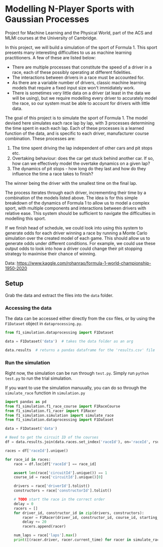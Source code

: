 # Modelling N-Player Sports with Gaussian Processes

Project for Machine Learning and the Physical World, part of the ACS and MLMI courses at the University of Cambridge.

In this project, we will build a simulation of the sport of Formula 1. This sport presents many interesting difficulties to us as machine learning practitioners. A few of these are listed below: 
* There are multiple processes that constitute the speed of a driver in a race, each of these possibly operating at different fidelities.
* The interactions between drivers in a race must be accounted for.
* As there are a variable number of drivers, classic machine learning models that require a fixed input size won't immidiately work.
* There is sometimes very little data on a driver (at least in the data we will be using), but we require modelling every driver to accurately model the race, so our system must be able to account for drivers with little data.

The goal of this project is to simulate the sport of Formula 1. The model devised here simulates each race lap by lap, with 3 processes determining the time spent in each each lap. Each of these processes is a learned function of the data, and is specific to each driver, manufacturer course combination. These processes are:
1. The time spent driving the lap independent of other cars and pit stops etc.
2. Overtaking behaviour: does the car get stuck behind another car. If so, how can we effectively model the overtake dynamics on a given lap?
3. The dynamics of pit stops - how long do they last and how do they influence the time a race takes to finish?

The winner being the driver with the smallest time on the final lap.

The process iterates through each driver, incrememting their time by a combination of the models listed above. The idea is for this simple breakdown of the dynamics of Formula 1 to allow us to model a complex sport, with multiple components and interactions between drivers with relative ease. This system should be sufficient to navigate the difficulties in modelling this sport.

If we finish head of schedule, we could look into using this system to generate odds for each driver winning a race by running a Monte Carlo simulation over the created model of each game. This should allow us to generate odds under different conditions. For example, we could use these output odds to look into how a driver could change their pit stopping strategy to maximise their chance of winning.

Data: https://www.kaggle.com/rohanrao/formula-1-world-championship-1950-2020


## Setup
Grab the data and extract the files into the `data` folder.

### Accessing the data
The data can be accessed either directly from the csv files, or by using the `F1Dataset` object in `dataprocessing.py`.

```py
from f1_simulation.dataprocessing import F1Dataset

data = F1Dataset('data')  # takes the data folder as an arg

data.results  # returns a pandas dataframe for the 'results.csv' file
```

### Run the simulation
Right now, the simulation can be run through `test.py`. Simply run `python test.py` to run the trial simulation.

If you want to use the simulation manuually, you can do so through the `simulate_race` function in `simulation.py`

```py
import pandas as pd
from f1_simulation.f1_race_course import F1RaceCourse
from f1_simulation.f1_racer import F1Racer
from f1_simulation.simulation import simulate_race
from f1_simulation.dataprocessing import F1Dataset

data = F1Dataset('data')

# Need to get the circuit ID of the courses
df = data.results.join(data.races.set_index('raceId'), on='raceId', rsuffix='_race')

races = df['raceId'].unique()

for race_id in races:
    race = df.loc[df['raceId'] == race_id]

    assert len(race['circuitId'].unique()) == 1
    course_id = race['circuitId'].unique()[0]

    drivers = race['driverId'].tolist()
    constructors = race['constructorId'].tolist()

    # TODO start the race in the correct order
    delay = 0
    racers = []
    for driver_id, constructor_id in zip(drivers, constructors):
        racer = F1Racer(driver_id, constructor_id, course_id, starting_time=delay)
        delay += 20
        racers.append(racer)

    num_laps = race['laps'].max()
    print([(racer.driver, racer.current_time) for racer in simulate_race(racers, num_laps)])
```